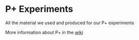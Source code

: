 # P+ Experiments

All the material we used and produced for our P+ experiments

More information about P+ in the [wiki](https://wiki.phys.ethz.ch/!pplus/start)
